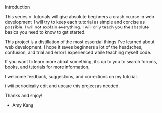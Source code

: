 Introduction

This series of tutorials will give absolute beginners a crash course in web development. I will try to keep each tutorial as simple and concise as possible. I will not explain everything. I will only teach you the absolute basics you need to know to get started.

This project is a distillation of the most essential things I've learned about web development. I hope it saves beginners a lot of the headaches, confusion, and trial and error I experienced while teaching myself code.

If you want to learn more about something, it's up to you to search forums, books, and tutorials for more information.

I welcome feedback, suggestions, and corrections on my tutorial.

I will periodically edit and update this project as needed.

Thanks and enjoy!

- Amy Kang


